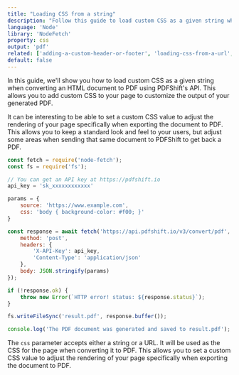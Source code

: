```yaml
---
title: "Loading CSS from a string"
description: "Follow this guide to load custom CSS as a given string when converting an HTML document to PDF with PDFShift's API. This guide provides Node code samples with the NodeFetch library."
language: 'Node'
library: 'NodeFetch'
property: css
output: 'pdf'
related: ['adding-a-custom-header-or-footer', 'loading-css-from-a-url', 'loading-javascript-from-a-string', 'loading-javascript-from-a-url']
default: false
---
```


In this guide, we'll show you how to load custom CSS as a given string when converting an HTML document to PDF using PDFShift's API. This allows you to add custom CSS to your page to customize the output of your generated PDF.

It can be interesting to be able to set a custom CSS value to adjust the rendering of your page specifically when exporting the document to PDF.
This allows you to keep a standard look and feel to your users, but adjust some areas when sending that same document to PDFShift to get back a PDF.

```javascript
const fetch = require('node-fetch');
const fs = require('fs');

// You can get an API key at https://pdfshift.io
api_key = 'sk_xxxxxxxxxxxx'

params = {
    source: 'https://www.example.com',
    css: 'body { background-color: #f00; }'
}

const response = await fetch('https://api.pdfshift.io/v3/convert/pdf', {
    method: 'post',
    headers: {
        'X-API-Key': api_key,
        'Content-Type': 'application/json'
    },
    body: JSON.stringify(params)
});

if (!response.ok) {
    throw new Error(`HTTP error! status: ${response.status}`);
}

fs.writeFileSync('result.pdf', response.buffer());

console.log('The PDF document was generated and saved to result.pdf');
```

The `css` parameter accepts either a string or a URL. It will be used as the CSS for the page when converting it to PDF. This allows you to set a custom CSS value to adjust the rendering of your page specifically when exporting the document to PDF.